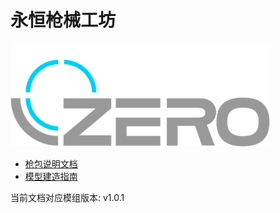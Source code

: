# 永恒枪械工坊

![Icon](./icon.png)

 - [枪包说明文档](./gunpack)
 - [模型建造指南](./model_guide)

当前文档对应模组版本: v1.0.1
